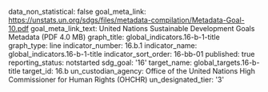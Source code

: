 data_non_statistical: false
goal_meta_link: https://unstats.un.org/sdgs/files/metadata-compilation/Metadata-Goal-10.pdf
goal_meta_link_text: United Nations Sustainable Development Goals Metadata (PDF 4.0
  MB)
graph_title: global_indicators.16-b-1-title
graph_type: line
indicator_number: 16.b.1
indicator_name: global_indicators.16-b-1-title
indicator_sort_order: 16-bb-01
published: true
reporting_status: notstarted
sdg_goal: '16'
target_name: global_targets.16-b-title
target_id: 16.b
un_custodian_agency: Office of the United Nations High Commissioner for Human Rights
  (OHCHR)
un_designated_tier: '3'